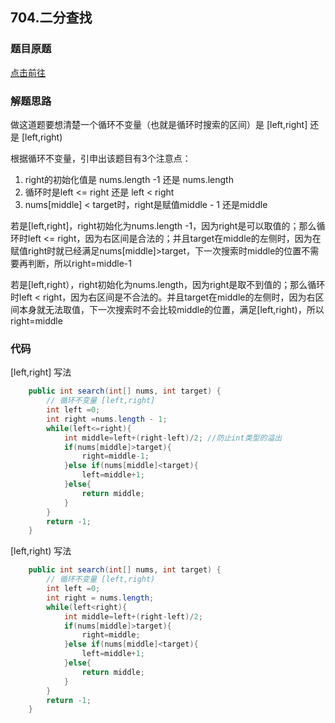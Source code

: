 
## 704.二分查找

### 题目原题

[点击前往](https://leetcode.cn/problems/binary-search/description/)

### 解题思路
做这道题要想清楚一个循环不变量（也就是循环时搜索的区间）是 [left,right] 还是 [left,right)

根据循环不变量，引申出该题目有3个注意点：
1. right的初始化值是 nums.length -1 还是 nums.length
2. 循环时是left <= right 还是 left < right
3. nums[middle] < target时，right是赋值middle - 1 还是middle 



若是[left,right]，right初始化为nums.length -1，因为right是可以取值的；那么循环时left <= right，因为右区间是合法的；并且target在middle的左侧时，因为在赋值right时就已经满足nums[middle]>target，下一次搜索时middle的位置不需要再判断，所以right=middle-1

若是[left,right），right初始化为nums.length，因为right是取不到值的；那么循环时left < right，因为右区间是不合法的。并且target在middle的左侧时，因为右区间本身就无法取值，下一次搜索时不会比较middle的位置，满足[left,right)，所以right=middle



### 代码
[left,right] 写法
```java
    public int search(int[] nums, int target) {
        // 循环不变量 [left,right]
        int left =0;
        int right =nums.length - 1;
        while(left<=right){
            int middle=left+(right-left)/2; //防止int类型的溢出
            if(nums[middle]>target){
                right=middle-1;
            }else if(nums[middle]<target){
                left=middle+1;
            }else{
                return middle;
            }
        }
        return -1;
    }
```
[left,right) 写法
```java
    public int search(int[] nums, int target) {
        // 循环不变量 [left,right)
        int left =0;
        int right = nums.length;
        while(left<right){
            int middle=left+(right-left)/2;
            if(nums[middle]>target){
                right=middle;
            }else if(nums[middle]<target){
                left=middle+1;
            }else{
                return middle;
            }
        }
        return -1;
    }
```